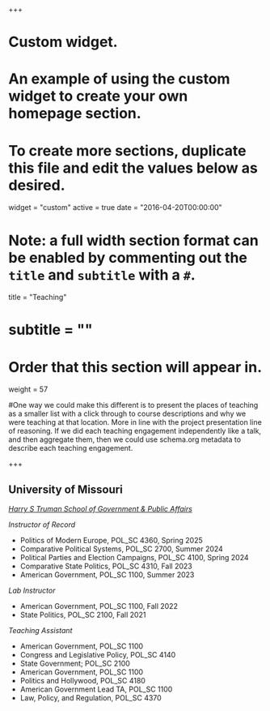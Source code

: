 +++
# Custom widget.
# An example of using the custom widget to create your own homepage section.
# To create more sections, duplicate this file and edit the values below as desired.
widget = "custom"
active = true
date = "2016-04-20T00:00:00"

# Note: a full width section format can be enabled by commenting out the `title` and `subtitle` with a `#`.
title = "Teaching"
# subtitle = ""


# Order that this section will appear in.
weight = 57

#One way we could make this different is to present the places of teaching as a smaller list with a click through to course descriptions and why we were teaching at that location. More in line with the project presentation line of reasoning. If we did each teaching engagement independently like a talk, and then aggregate them, then we could use schema.org metadata to describe each teaching engagement.

+++
<h2>University of Missouri</h2>

_[Harry S Truman School of Government & Public Affairs](https://politicalscience.missouri.edu)_

_Instructor of Record_
+ Politics of Modern Europe, POL_SC 4360, Spring 2025
+ Comparative Political Systems, POL_SC 2700, Summer 2024
+ Political Parties and Election Campaigns, POL_SC 4100, Spring 2024
+ Comparative State Politics, POL_SC 4310, Fall 2023
+ American Government, POL_SC 1100, Summer 2023

_Lab Instructor_
+ American Government, POL_SC 1100, Fall 2022
+ State Politics, POL_SC 2100, Fall 2021

_Teaching Assistant_
+ American Government, POL_SC 1100
+ Congress and Legislative Policy, POL_SC 4140
+ State Government; POL_SC 2100
+ American Government, POL_SC 1100
+ Politics and Hollywood, POL_SC 4180
+ American Government Lead TA, POL_SC 1100
+ Law, Policy, and Regulation, POL_SC 4370
